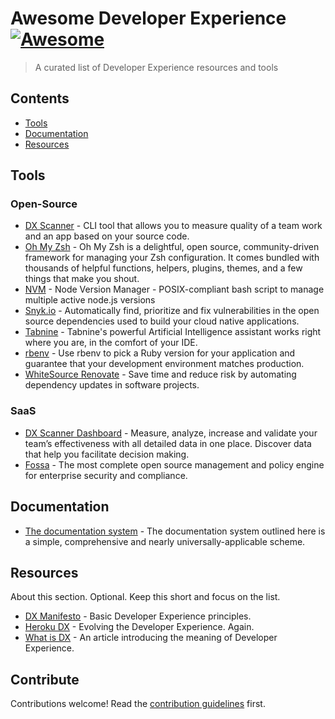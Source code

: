 # Awesome Developer Experience [![Awesome](https://awesome.re/badge.svg)](https://awesome.re)

> A curated list of Developer Experience resources and tools

## Contents

- [Tools](#tools)
- [Documentation](#documentation)
- [Resources](#resources)

## Tools

### Open-Source

- [DX Scanner](https://github.com/DXHeroes/dx-scanner) - CLI tool that allows you to measure quality of a team work and an app based on your source code.
- [Oh My Zsh](https://ohmyz.sh/) - Oh My Zsh is a delightful, open source, community-driven framework for managing your Zsh configuration. It comes bundled with thousands of helpful functions, helpers, plugins, themes, and a few things that make you shout.
- [NVM](https://github.com/nvm-sh/nvm) - Node Version Manager - POSIX-compliant bash script to manage multiple active node.js versions
- [Snyk.io](https://snyk.io) - Automatically find, prioritize and fix vulnerabilities in the open source dependencies used to build your cloud native applications.
- [Tabnine](https://www.tabnine.com/) - Tabnine's powerful Artificial Intelligence assistant works right where you are, in the comfort of your IDE.
- [rbenv](https://github.com/rbenv/rbenv) - Use rbenv to pick a Ruby version for your application and guarantee that your development environment matches production.
- [WhiteSource Renovate](https://www.whitesourcesoftware.com/free-developer-tools/renovate) - Save time and reduce risk by automating dependency updates in software projects.

### SaaS

- [DX Scanner Dashboard](https://dxscanner.io) - Measure, analyze, increase and validate your team’s effectiveness with all detailed data in one place. Discover data that help you facilitate decision making.
- [Fossa](https://fossa.com/) - The most complete open source management and policy engine for enterprise security and compliance.

## Documentation

- [The documentation system](https://documentation.divio.com) - The documentation system outlined here is a simple, comprehensive and nearly universally-applicable scheme.

## Resources

About this section. Optional. Keep this short and focus on the list.

- [DX Manifesto](https://developerexperiencemanifesto.org) - Basic Developer Experience principles. 
- [Heroku DX](https://www.heroku.com/dx) - Evolving the Developer Experience. Again.
- [What is DX](https://developerexperience.io/practices/good-developer-experience) - An article introducing the meaning of Developer Experience.

## Contribute

Contributions welcome! Read the [contribution guidelines](contributing.md) first.
